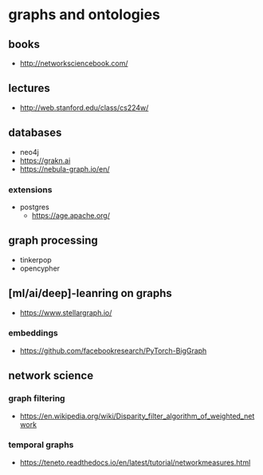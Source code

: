 # graphs and ontologies

## books

- http://networksciencebook.com/

## lectures

- http://web.stanford.edu/class/cs224w/

## databases
- neo4j
- https://grakn.ai
- https://nebula-graph.io/en/

### extensions

- postgres
  - https://age.apache.org/


## graph processing
- tinkerpop
- opencypher

## [ml/ai/deep]-leanring on graphs

- https://www.stellargraph.io/


### embeddings
- https://github.com/facebookresearch/PyTorch-BigGraph

## network science

### graph filtering
- https://en.wikipedia.org/wiki/Disparity_filter_algorithm_of_weighted_network


### temporal graphs

- https://teneto.readthedocs.io/en/latest/tutorial/networkmeasures.html
